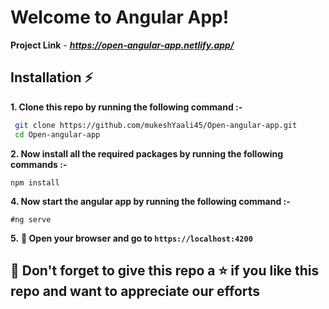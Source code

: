 # Welcome to Angular App!

**Project Link** - ***https://open-angular-app.netlify.app/***

## Installation :zap:

**1. Clone this repo by running the following command :-**

```bash
 git clone https://github.com/mukeshYaali45/Open-angular-app.git
 cd Open-angular-app
```

**2. Now install all the required packages by running the following commands :-**

```
npm install
```

**4. Now start the angular app by running the following command :-**

```
#ng serve
```

**5.** **🎉 Open your browser and go to `https://localhost:4200`**

## 🤩 Don't forget to give this repo a ⭐ if you like this repo and want to appreciate our efforts
